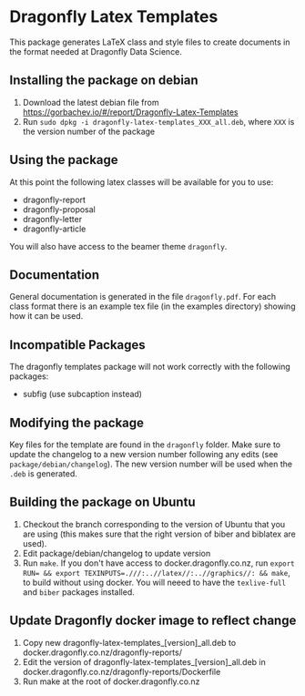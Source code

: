 Dragonfly Latex Templates
=========================

This package generates LaTeX class and style files to create documents in the 
format needed at Dragonfly Data Science.

## Installing the package on debian

1. Download the latest debian file from https://gorbachev.io/#/report/Dragonfly-Latex-Templates
2. Run `sudo dpkg -i dragonfly-latex-templates_XXX_all.deb`, where `XXX` is the version number of the package

## Using the package

At this point the following latex classes will be available for you to use:

 - dragonfly-report
 - dragonfly-proposal
 - dragonfly-letter
 - dragonfly-article

You will also have access to the beamer theme `dragonfly`.

## Documentation

General documentation is generated in the file `dragonfly.pdf`. For each class format
there is an example tex file (in the examples directory) showing how it can be used. 

## Incompatible Packages

The dragonfly templates package will not work correctly with the following packages:

 - subfig (use subcaption instead)

## Modifying the package

Key files for the template are found in the `dragonfly` folder. Make sure to update
the changelog to a new version number following any edits (see `package/debian/changelog`).
The new version number will be used when the `.deb` is generated.

## Building the package on Ubuntu

1. Checkout the branch corresponding to the version of Ubuntu that you are using
(this makes sure that the right version of biber and biblatex are used).  
2. Edit package/debian/changelog to update version
3. Run `make`. If you don't have access to docker.dragonfly.co.nz, 
    run `export RUN= && export TEXINPUTS=.///:..//latex//:..//graphics//: && make`, 
    to build without using docker. You will neeed to have the `texlive-full` and `biber`
    packages installed.

## Update Dragonfly docker image to reflect change

1. Copy new dragonfly-latex-templates_[version]_all.deb to docker.dragonfly.co.nz/dragonfly-reports/
2. Edit the version of dragonfly-latex-templates_[version]_all.deb in docker.dragonfly.co.nz/dragonfly-reports/Dockerfile
3. Run make at the root of docker.dragonfly.co.nz

